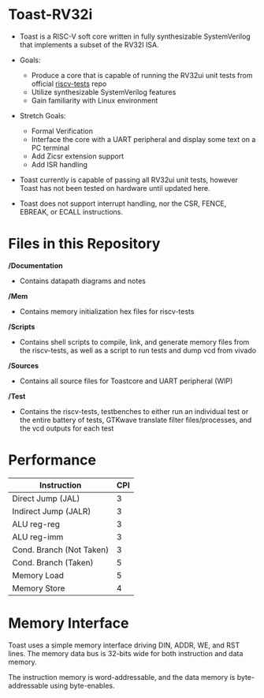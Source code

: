 # Toast-RV32i

- Toast is a RISC-V soft core written in fully synthesizable SystemVerilog that implements a subset of the RV32I ISA.

- Goals: 

     - Produce a core that is capable of running the RV32ui unit tests from official [riscv-tests](https://github.com/riscv/riscv-tests) repo
     - Utilize synthesizable SystemVerilog features
     - Gain familiarity with Linux environment

- Stretch Goals:
     - Formal Verification
     - Interface the core with a UART peripheral and display
     some text on a PC terminal
     - Add Zicsr extension support
     - Add ISR handling



- Toast currently is capable of passing all RV32ui unit tests, however Toast has not been tested on hardware until updated here.

- Toast does not support interrupt handling, nor the CSR, FENCE, EBREAK, or ECALL instructions.


<h1> Files in this Repository </h1>

__/Documentation__
- Contains datapath diagrams and notes

__/Mem__
- Contains memory initialization hex files for riscv-tests 

__/Scripts__
- Contains shell scripts to compile, link, and generate memory files from the riscv-tests, as well as a script to run tests and dump vcd from vivado

__/Sources__
- Contains all source files for Toastcore and UART peripheral (WIP)

__/Test__
- Contains the riscv-tests, testbenches to either run an individual test or the entire battery of tests, GTKwave translate filter files/processes, and the vcd outputs for each test

<h1> Performance </h1>

|Instruction | CPI|
|------------|----|
Direct Jump (JAL) | 3
Indirect Jump (JALR) | 3
ALU reg-reg | 3
ALU reg-imm | 3
Cond. Branch (Not Taken) | 3
Cond. Branch (Taken) | 5
Memory Load | 5
Memory Store | 4



<h1> Memory Interface </h1>

Toast uses a simple memory interface driving DIN, ADDR, WE, and RST lines. The memory data bus is 32-bits wide for both instruction and data memory.

The instruction memory is word-addressable, and the data memory is byte-addressable using byte-enables.


